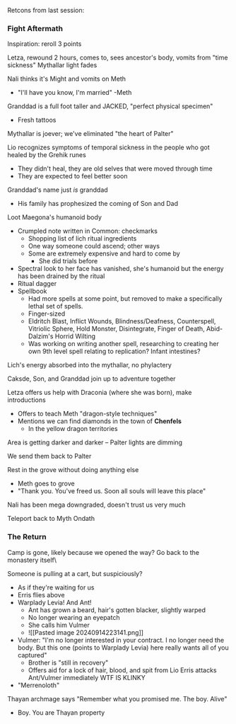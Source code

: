 Retcons from last session:

### Fight Aftermath
Inspiration: reroll 3 points

Letza, rewound 2 hours, comes to, sees ancestor's body, vomits from "time sickness"
Mythallar light fades

Nali thinks it's Might and vomits on Meth
- "I'll have you know, I'm married" -Meth

Granddad is a full foot taller and JACKED, "perfect physical specimen"
- Fresh tattoos


Mythallar is joever; we've eliminated "the heart of Palter"

Lio recognizes symptoms of temporal sickness in the people who got healed by the Grehik runes
- They didn't heal, they are old selves that were moved through time
- They are expected to feel better soon

Granddad's name just _is_ granddad
- His family has prophesized the coming of Son and Dad

Loot Maegona's humanoid body
- Crumpled note written in Common: checkmarks
	- Shopping list of lich ritual ingredients
	- One way someone could ascend; other ways
	- Some are extremely expensive and hard to come by
		- She did trials before
- Spectral look to her face has vanished, she's humanoid but the energy has been drained by the ritual
- Ritual dagger
- Spellbook
	- Had more spells at some point, but removed to make a specifically lethal set of spells.
	- Finger-sized
	- Eldritch Blast, Inflict Wounds, Blindness/Deafness, Counterspell, Vitriolic Sphere, Hold Monster, Disintegrate, Finger of Death, Abid-Dalzim's Horrid Wilting
	- Was working on writing another spell, researching to creating her own 9th level spell relating to replication? Infant intestines?

Lich's energy absorbed into the mythallar, no phylactery

Caksde, Son, and Granddad join up to adventure together

Letza offers us help with Draconia (where she was born), make introductions
- Offers to teach Meth "dragon-style techniques"
- Mentions we can find diamonds in the town of **Chenfels**
	- In the yellow dragon territories

Area is getting darker and darker – Palter lights are dimming

We send them back to Palter

Rest in the grove without doing anything else
- Meth goes to grove
- "Thank you. You've freed us. Soon all souls will leave this place"

Nali has been mega downgraded, doesn't trust us very much

Teleport back to Myth Ondath
### The Return
Camp is gone, likely because we opened the way?
Go back to the monastery itself\

Someone is pulling at a cart, but suspiciously?
- As if they're waiting for us
- Erris flies above
- Warplady Levia! And Ant!
	- Ant has grown a beard, hair's gotten blacker, slightly warped
	- No longer wearing an eyepatch
	- She calls him Vulmer 
	- ![[Pasted image 20240914223141.png]]
- Vulmer: "I'm no longer interested in your contract. I no longer need the body. But this one (points to Warplady Levia) here really wants all of you captured"
	- Brother is "still in recovery"
	- Offers aid for a lock of hair, blood, and spit from Lio
Erris attacks Ant/Vulmer immediately
WTF IS KLINKY
- "Merrenoloth"

Thayan archmage says "Remember what you promised me. The boy. Alive"
- Boy. You are Thayan property